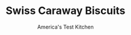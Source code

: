 ---
layout: ../../layouts/MarkdownPostLayout.astro
title: Swiss Caraway Biscuits
author: America's Test Kitchen
pubDate: 2023-03-15
description: "Cheese biscuits generally disappoint. Our goal was to master this recipe and make cheese-flavored biscuits with an airy texture and light crumb. Heres how we did it."
image_url: https://res.cloudinary.com/hksqkdlah/image/upload/ar_1:1,c_fill,dpr_2.0,f_auto,fl_lossy.progressive.strip_profile,g_faces:auto,q_auto:low,w_344/4690_3193-sfs-cheesebiscuits-article
tags: ["Desserts or Baked Goods","Quick Breads"]
calories: 2824
protein: 9
carbohydrates: 30
fats: 
fiber: 1
ingredients: ["2 cups (10 ounces), all-purpose flour","2 teaspoons, sugar","2 teaspoons, baking powder","1/2 teaspoon, table salt","2 ounces, Swiss cheese, grated (1 cup)","1 tablespoon, toasted caraway seeds","1 1/2 cups, heavy cream"]
serves: 8
time: ""
instructions: ["Adjust oven rack to upper-middle position and heat oven to 425 degrees. Line baking sheet with parchment paper.","Whisk flour, sugar, baking powder, and salt together in medium bowl. Stir in 3/4 cup cheese and caraway seeds. Add 1 1/4 cups cream and stir with wooden spoon until dough forms, about 30 seconds. Transfer dough from bowl to countertop, leaving dry, floury bits in bowl. In 1-tablespoon increments, add up to 1/4 cup cream to dry bits in bowl, mixing with wooden spoon after each addition, until moistened. Add moistened bits to rest of dough and knead by hand just until smooth, about 30 seconds.","Pat dough into 8-inch circle, cut into wedges, and place on prepared baking sheet. Bake until just beginning to brown, 7 to 9 minutes. Remove baking sheet from oven, sprinkle remaining cheese on each biscuit, and return to oven, rotating baking sheet from front to back. Bake until golden brown and cheese topping has melted, 7 to 9 minutes. Serve warm."]
nutrition: ["95 mg Potassium","278 mg Phosphorus","255 mg Calcium","1 mg Iron","19 mg Magnesium","231 mg Sodium","1 mg Zinc","21 g Fat","2 mg Niacin (B3)","6 g Monounsaturated","76 mg Cholesterol","13 g Saturated","1 g Fiber","54 µg Folic acid","13 µg Folate (food)","2 g Sugars","1 µg Vitamin K","36 g Water","30 g Carbs","105 µg Folate equivalent (total)","9 g Protein","219 µg Vitamin A","353 kcal Energy","1 g Sugars, added","2824 calories"]
notes: "Bake the biscuits immediately after cutting them. Allowing them to stand for any length of time can decrease the leavening power of the baking powder and prevent the biscuits from rising properly in the oven."
---